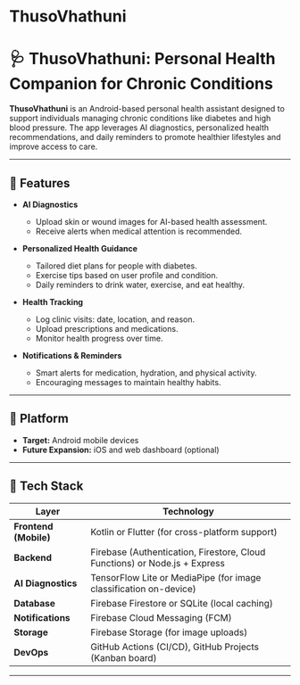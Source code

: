 # ThusoVhathuni
# 🩺 ThusoVhathuni: Personal Health Companion for Chronic Conditions

**ThusoVhathuni** is an Android-based personal health assistant designed to support individuals managing chronic conditions like diabetes and high blood pressure. The app leverages AI diagnostics, personalized health recommendations, and daily reminders to promote healthier lifestyles and improve access to care.

---

## 🚀 Features

- **AI Diagnostics**
  - Upload skin or wound images for AI-based health assessment.
  - Receive alerts when medical attention is recommended.

- **Personalized Health Guidance**
  - Tailored diet plans for people with diabetes.
  - Exercise tips based on user profile and condition.
  - Daily reminders to drink water, exercise, and eat healthy.

- **Health Tracking**
  - Log clinic visits: date, location, and reason.
  - Upload prescriptions and medications.
  - Monitor health progress over time.

- **Notifications & Reminders**
  - Smart alerts for medication, hydration, and physical activity.
  - Encouraging messages to maintain healthy habits.

---

## 📱 Platform

- **Target:** Android mobile devices
- **Future Expansion:** iOS and web dashboard (optional)

---

## 🧰 Tech Stack

| Layer              | Technology                                                                 |
|-------------------|------------------------------------------------------------------------------|
| **Frontend (Mobile)** | Kotlin or Flutter (for cross-platform support)                              |
| **Backend**        | Firebase (Authentication, Firestore, Cloud Functions) or Node.js + Express |
| **AI Diagnostics** | TensorFlow Lite or MediaPipe (for image classification on-device)           |
| **Database**       | Firebase Firestore or SQLite (local caching)                                |
| **Notifications**  | Firebase Cloud Messaging (FCM)                                              |
| **Storage**        | Firebase Storage (for image uploads)                                        |
| **DevOps**         | GitHub Actions (CI/CD), GitHub Projects (Kanban board)                      |

---



